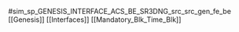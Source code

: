#sim_sp_GENESIS_INTERFACE_ACS_BE_SR3DNG_src_src_gen_fe_be
[[Genesis]]
[[Interfaces]]
[[Mandatory_Blk_Time_Blk]]
